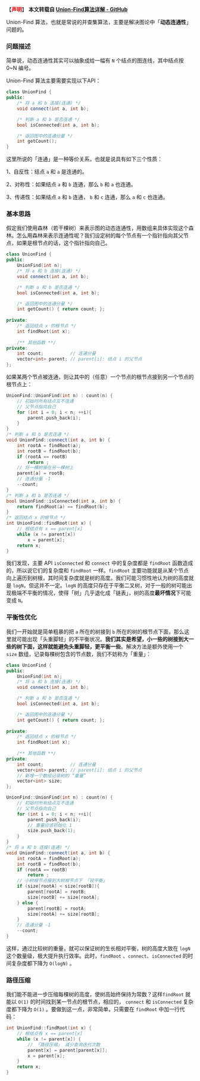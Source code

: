 【<font color=red>**声明**</font>】 **本文转载自 [Union-Find算法详解 - GitHub](https://github.com/labuladong/fucking-algorithm/blob/master/算法思维系列/UnionFind算法详解.md)** 

 Union-Find 算法，也就是常说的并查集算法，主要是解决图论中「**动态连通性**」问题的。

### 问题描述

简单说，动态连通性其实可以抽象成给一幅有 `N` 个结点的图连线，其中结点按 0~N 编号。

Union-Find 算法主要需要实现以下API：

```cpp
class UnionFind {
public:
    /* 将 a 和 b 连接(连通) */
    void connect(int a, int b);

    /* 判断 a 和 b 是否连通 */
    bool isConnected(int a, int b);

    /* 返回图中的连通分量 */
    int getCount();
}
```

这里所说的「连通」是一种等价关系，也就是说具有如下三个性质：

1、自反性：结点 `a` 和 `a` 是连通的。

2、对称性：如果结点 `a` 和 `b` 连通，那么 `b` 和 `a` 也连通。

3、传递性：如果结点 `a` 和 `b` 连通， `b` 和 `c` 连通，那么 `a` 和 `c` 也连通。

### 基本思路

假定我们使用森林（若干棵树）来表示图的动态连通性，用数组来具体实现这个森林。怎么用森林来表示连通性呢？我们设定树的每个节点有一个指针指向其父节点，如果是根节点的话，这个指针指向自己。

```cpp
class UnionFind {
public:
    UnionFind(int n);
    /* 将 a 和 b 连接(连通) */
    void connect(int a, int b);

    /* 判断 a 和 b 是否连通 */
    bool isConnected(int a, int b);

    /* 返回图中的连通分量 */
    int getCount() { return count; };
    
private:
    /* 返回结点 x 的根节点 */
    int findRoot(int x);
    
    /** 其他函数 **/
private:
    int count;			// 连通分量
    vector<int> parent;	// parent[i]: 结点 i 的父节点
};
```

如果某两个节点被连通，则让其中的（任意）一个节点的根节点接到另一个节点的根节点上：

```cpp
UnionFind::UnionFind(int n) : count(n) {
    // 初始时所有结点互不连通
    // 父节点指向自己
    for (int i = 0; i < n; ++i){
        parent.push_back(i);
    }
}
/* 判断 a 和 b 是否连通 */
void UnionFind::connect(int a, int b) {
    int rootA = findRoot(a);
    int rootB = findRoot(b);
    if (rootA == rootB)
        return ;
    // 将一棵树接在另一棵树上
    parent[a] = rootB;
    // 连通分量 -1
    --count;
}
/* 判断 a 和 b 是否连通 */
bool UnionFind::isConnected(int a, int b) {
    return findRoot(a) == findRoot(b);
}
/* 返回结点 x 的根节点 */
int UnionFind::findRoot(int x) {
    // 根结点有 x == parent[x]
    while (x != parent[x])
        x = parent[x];
    return x;
}
```

我们发现，主要 API `isConnected` 和 `connect` 中的复杂度都是 `findRoot` 函数造成的，所以说它们的复杂度和 `findRoot` 一样。`findRoot` 主要功能就是从某个节点向上遍历到树根，其时间复杂度就是树的高度。我们可能习惯性地认为树的高度就是 `logN`，但这并不一定。`logN` 的高度只存在于平衡二叉树，对于一般的树可能出现极端不平衡的情况，使得「树」几乎退化成「链表」，树的高度**最坏情况**下可能变成 `N`。

### 平衡性优化

我们一开始就是简单粗暴的把 `a` 所在的树接到 `b` 所在的树的根节点下面，那么这里就可能出现「头重脚轻」的不平衡状况。**我们其实是希望，小一些的树接到大一些的树下面，这样就能避免头重脚轻，更平衡一些**。解决方法是额外使用一个 `size` 数组，记录每棵树包含的节点数，我们不妨称为「重量」：

```cpp
class UnionFind {
public:
    UnionFind(int n);
    /* 将 a 和 b 连接(连通) */
    void connect(int a, int b);

    /* 判断 a 和 b 是否连通 */
    bool isConnected(int a, int b);

    /* 返回图中的连通分量 */
    int getCount() { return count; };
    
private:
    /* 返回结点 x 的根节点 */
    int findRoot(int x);
    
    /** 其他函数 **/
private:
    int count;			// 连通分量
    vector<int> parent;	// parent[i]: 结点 i 的父节点
    // 新增一个数组记录树的 “重量”
    vector<int> size;
};
```

```cpp
UnionFind::UnionFind(int n) : count(n) {
    // 初始时所有结点互不连通
    // 父节点指向自己
    for (int i = 0; i < n; ++i){
        parent.push_back(i);
        // 重量应该初始化 1
        size.push_back(1);
    }
}
/* 将 a 和 b 连接(连通) */
void UnionFind::connect(int a, int b) {
    int rootA = findRoot(a);
    int rootB = findRoot(b);
    if (rootA == rootB)
        return ;
    // 小树根节点接到大树根节点下 「较平衡」
    if (size[rootA] < size[rootB]){
        parent[rootA] = rootB;
        size[rootB] += size[rootA];
    } else {
        parent[rootB] = rootA;
        size[rootA] += size[rootB];
    }
    // 连通分量 -1
    --count;
}
```

这样，通过比较树的重量，就可以保证树的生长相对平衡，树的高度大致在 `logN` 这个数量级，极大提升执行效率。此时，`findRoot` 、`connect`、`isConnected` 的时间复杂度都下降为 `O(logN)` 。

### 路径压缩

我们能不能进一步压缩每棵树的高度，使树高始终保持为常数？这样`findRoot` 就能以 `O(1)` 的时间找到某一节点的根节点，相应的， `connect` 和 `isConnected`  复杂度都下降为 `O(1)` 。要做到这一点，非常简单，只需要在 `findRoot`  中加一行代码：

```cpp
int UnionFind::findRoot(int x) {
    // 根结点有 x == parent[x]
    while (x != parent[x]) {
        // 「路径压缩」 减少查询迭代次数
        parent[x] = parent[parent[x]];
        x = parent[x];
    }
    return x;
}
```

